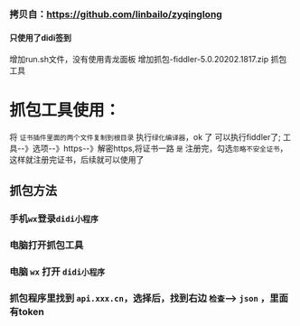 ### 拷贝自：https://github.com/linbailo/zyqinglong
#### 只使用了didi签到

增加run.sh文件，没有使用青龙面板
增加抓包-fiddler-5.0.20202.1817.zip 抓包工具

# 抓包工具使用：
将 `证书插件里面的两个文件复制到根目录`
执行`绿化编译器`，ok 了
可以执行fiddler了;
工具--》选项--》https--》解密https,将证书一路 `是` 注册完，勾选`忽略不安全证书`， 这样就注册完证书，后续就可以使用了

## 抓包方法
### 手机`wx`登录`didi小程序`
### 电脑打开抓包工具
### 电脑 `wx` 打开 `didi小程序`
### 抓包程序里找到 `api.xxx.cn`，选择后，找到右边 `检查`--> `json` ，里面有token
